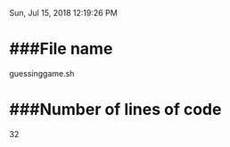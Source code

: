 Sun, Jul 15, 2018 12:19:26 PM
 
###File name
=========
guessinggame.sh
 
###Number of lines of code
=======================
32
 
